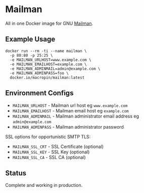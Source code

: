 # Mailman

All in one Docker image for GNU
[Mailman](http://www.gnu.org/software/mailman/index.html).

## Example Usage

```
docker run --rm -ti --name mailman \
  -p 80:80 -p 25:25 \
  -e MAILMAN_URLHOST=www.example.com \
  -e MAILMAN_EMAILHOST=example.com \
  -e MAILMAN_ADMINMAIL=admin@example.com \
  -e MAILMAN_ADMINPASS=foo \
  docker.io/macropin/mailman:latest
```

## Environment Configs

 - `MAILMAN_URLHOST` - Mailman url host eg `www.example.com`
 - `MAILMAN_EMAILHOST` - Mailman email host eg `example.com`
 - `MAILMAN_ADMINMAIL` - Mailman administrator email address eg `admin@example.com`
 - `MAILMAN_ADMINPASS` - Mailman administrator password

SSL options for opportunistic SMTP TLS:

 - `MAILMAN_SSL_CRT` - SSL Certificate (optional)
 - `MAILMAN_SSL_KEY` - SSL Key (optional)
 - `MAILMAN_SSL_CA` - SSL CA (optional)

## Status

Complete and working in production.

